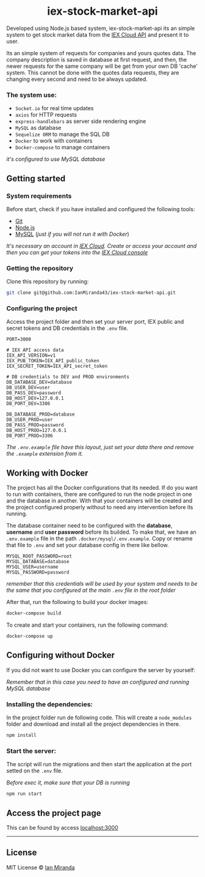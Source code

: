 
<h1 align="center"> 
	iex-stock-market-api
</h1>

Developed using Node.js based system, iex-stock-market-api its an simple system to get stock market data from the [IEX Cloud API](https://iexcloud.io/docs/api/) and present it to user.

Its an simple system of requests for companies and yours quotes data. The company description is saved in database at first request, and then, the newer requests for the same company will be get from your own DB 'cache' system. This cannot be done with the quotes data requests, they are changing every second and need to be always updated.

### The system use: 
* `Socket.io` for real time updates
* `axios` for HTTP requests
* `express-handlebars` as server side rendering engine
* `MySQL` as database
* `Sequelize ORM` to manage the SQL DB
* `Docker` to work with containers
* `Docker-compose` to manage containers

_it's configured to use MySQL database_

## Getting started

### System requirements

Before start, check if you have installed and configured the following tools:

* [Git](https://git-scm.com/)
* [Node.js](https://nodejs.org/en/)
* [MySQL](https://www.mysql.com/) (_just if you will not run it with Docker_)

_It's necessary an account in [IEX Cloud](https://iexcloud.io/). Create or access your account and then you can get your tokens into the [IEX Cloud console](https://iexcloud.io/console/)_

### Getting the repository

Clone this repository by running:

```bash
git clone git@github.com:IanMiranda43/iex-stock-market-api.git
```

### Configuring the project

Access the project folder and then set your server port, IEX public and secret tokens and DB credentials in the `.env` file.

```env
PORT=3000

# IEX API access data
IEX_API_VERSION=v1
IEX_PUB_TOKEN=IEX_API_public_token
IEX_SECRET_TOKEN=IEX_API_secret_token

# DB credentials to DEV and PROD environments
DB_DATABASE_DEV=database
DB_USER_DEV=user
DB_PASS_DEV=password
DB_HOST_DEV=127.0.0.1
DB_PORT_DEV=3306

DB_DATABASE_PROD=database
DB_USER_PROD=user
DB_PASS_PROD=password
DB_HOST_PROD=127.0.0.1
DB_PORT_PROD=3306
```
_The `.env.example` file have this layout, just set your data there and remove the `.example` extension from it._

## Working with Docker

The project has all the Docker configurations that its needed. If do you want to run with containers, there are configured to run the node project in one and the database in another. With that your containers will be created and the project configured properly without to need any intervention before its running.

The database container need to be configured with the **database**, **username** and **user password** before its builded. To make that, we have an `.env.example` file in the path `.docker/mysql/.env.example`. Copy or rename that file to `.env` and set your database config in there like bellow.


```env
MYSQL_ROOT_PASSWORD=root
MYSQL_DATABASE=database
MYSQL_USER=username
MYSQL_PASSWORD=password
```

_remember that this credentials will be used by your system and needs to be the same that you configured at the main `.env` file in the root folder_

After that, run the following to build your docker images:

```bash
docker-compose build
```

To create and start your containers, run the following command:

```bash
docker-compose up
```

## Configuring without Docker

If you did not want to use Docker you can configure the server by yourself:

_Remember that in this case you need to have an configured and running MySQL database_
### Installing the dependencies:

In the project folder run de following code. This will create a `node_modules` folder and download and install all the project dependencies in there. 

```bash
npm install
```

### Start the server:

The script will run the migrations and then start the application at the port setted on the `.env` file.

_Before exec it, make sure that your DB is running_

```bash
npm run start
```

## Access the project page

This can be found by access <a href="http://localhost:3000" target="blank">localhost:3000<a>

---

## License

MIT License © [Ian Miranda](https://github.com/IanMiranda43)
